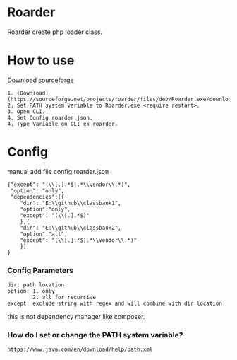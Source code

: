 # Roarder
Roarder create php loader class.
# How to use
[Download sourceforge](https://sourceforge.net/projects/roarder/files/dev/Roarder.exe/download)

	1. [Download](https://sourceforge.net/projects/roarder/files/dev/Roarder.exe/download)
	2. Set PATH system variable to Roarder.exe <require restart>.
	3. Open CLI.
	4. Set Config roarder.json.
	4. Type Variable on CLI ex roarder.
# Config
manual add file config roarder.json
    
    {"except": "(\\[.].*$|.*\\vendor\\.*)",
     "option": "only",
     "dependencies":[{
        "dir": "E:\\github\\classbank1",
        "option":"only",
        "except": "(\\[.].*$)"
        },{
        "dir": "E:\\github\\classbank2",
        "option":"all",
        "except": "(\\[.].*$|.*\\vendor\\.*)"
        }]
    }
### Config Parameters
    dir: path location
    option: 1. only
            2. all for recursive
    except: exclude string with regex and will combine with dir location
    
this is not dependency manager like composer. 

### How do I set or change the PATH system variable?
	https://www.java.com/en/download/help/path.xml

